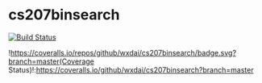 # cs207binsearch

[![Build Status](https://travis-ci.org/wxdai/cs207binsearch.svg?branch=master)](https://travis-ci.org/wxdai/cs207binsearch)

!https://coveralls.io/repos/github/wxdai/cs207binsearch/badge.svg?branch=master(Coverage Status)!:https://coveralls.io/github/wxdai/cs207binsearch?branch=master
